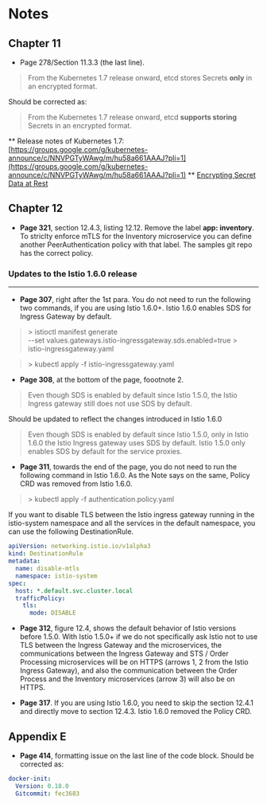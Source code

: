 # Notes

## Chapter 11

* Page 278/Section 11.3.3 (the last line).

> From the Kubernetes 1.7 release onward, etcd stores Secrets **only** in an encrypted format.

Should be corrected as:

> From the Kubernetes 1.7 release onward, etcd **supports storing** Secrets in an encrypted format.

** Release notes of Kubernetes 1.7: [https://groups.google.com/g/kubernetes-announce/c/NNVPGTyWAwg/m/hu58a661AAAJ?pli=1](https://groups.google.com/g/kubernetes-announce/c/NNVPGTyWAwg/m/hu58a661AAAJ?pli=1)
** [Encrypting Secret Data at Rest](https://kubernetes.io/docs/tasks/administer-cluster/encrypt-data/)

## Chapter 12

* **Page 321**, section 12.4.3, listing 12.12.  Remove the label **app: inventory**. To striclty enforce mTLS for the Inventory microservice you can define another PeerAuthentication policy with that label. The samples git repo has the correct policy.

### Updates to the Istio 1.6.0 release <hr/>

* **Page 307**, right after the 1st para. You do not need to run the following two commands, if you are using Istio 1.6.0+. Istio 1.6.0 enables SDS for Ingress Gateway by default.

> \> istioctl manifest generate \
--set values.gateways.istio-ingressgateway.sds.enabled=true > \
istio-ingressgateway.yaml

> \> kubectl apply -f istio-ingressgateway.yaml

* **Page 308**, at the bottom of the page, foootnote 2.
> Even though SDS is enabled by default since Istio 1.5.0, the Istio Ingress gateway still does not use SDS by
default.

Should be updated to reflect the changes introduced in Istio 1.6.0

> Even though SDS is enabled by default since Istio 1.5.0, only in Istio 1.6.0 the Istio Ingress gateway uses SDS by
default. Istio 1.5.0 only enables SDS by default for the service proxies.

* **Page 311**, towards the end of the page, you do not need to run the following command in Istio 1.6.0. As the Note says on the same, Policy CRD was removed from Istio 1.6.0.
> \> kubectl apply -f authentication.policy.yaml

If you want to disable TLS between the Istio ingress gateway running in the istio-system namespace and all the services in the default namespace, you can use the following DestinationRule.
```yaml
apiVersion: networking.istio.io/v1alpha3
kind: DestinationRule
metadata:
  name: disable-mtls
  namespace: istio-system
spec:
  host: *.default.svc.cluster.local
  trafficPolicy:
    tls:
      mode: DISABLE
```
* **Page 312**, figure 12.4, shows the  default behavior of Istio versions before 1.5.0. With Istio 1.5.0+ if we do not specifically ask Istio not to use TLS between the Ingress Gateway and the microservices, the communications between the Ingress Gateway and STS / Order Processing microservices will be on HTTPS (arrows 1, 2 from the Istio Ingress Gateway), and also the communication between the Order Process and the Inventory microservices (arrow 3) will also be on HTTPS. 

* **Page 317**. If you are using Istio 1.6.0, you need to skip the section 12.4.1 and directly move to section 12.4.3. Istio 1.6.0 removed the Policy CRD.

## Appendix E

* **Page 414**, formatting issue on the last line of the code block. Should be corrected as: 
```yaml
docker-init:
  Version: 0.18.0
  Gitcommit: fec3683
```


